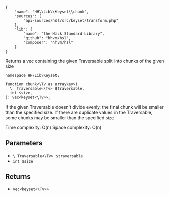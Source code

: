 ``` yamlmeta
{
    "name": "HH\\Lib\\Keyset\\chunk",
    "sources": [
        "api-sources/hsl/src/keyset/transform.php"
    ],
    "lib": {
        "name": "the Hack Standard Library",
        "github": "hhvm/hsl",
        "composer": "hhvm/hsl"
    }
}
```




Returns a vec containing the given Traversable split into chunks of the
given size




``` Hack
namespace HH\Lib\Keyset;

function chunk<\Tv as arraykey>(
  \  Traversable<\Tv> $traversable,
  int $size,
): vec<keyset<\Tv>>;
```




If the given Traversable doesn't divide evenly, the final chunk will be
smaller than the specified size. If there are duplicate values in the
Traversable, some chunks may be smaller than the specified size.




Time complexity: O(n)
Space complexity: O(n)




## Parameters




+ ` \ Traversable<\Tv> $traversable `
+ ` int $size `




## Returns




* ` vec<keyset<\Tv>> `
<!-- HHAPIDOC -->
